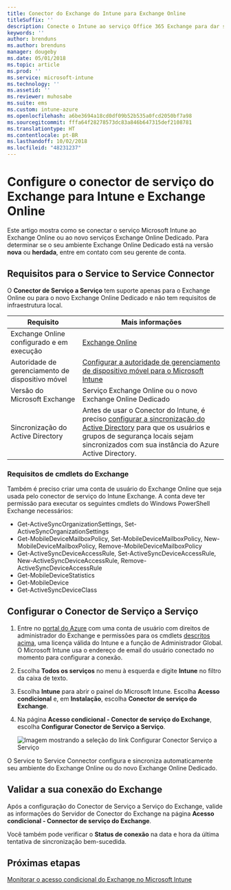 ```yaml
---
title: Conector do Exchange do Intune para Exchange Online
titleSuffix: ''
description: Conecte o Intune ao serviço Office 365 Exchange para dar suporte ao MDM (gerenciamento de dispositivo móvel) do Exchange ActiveSync.
keywords: ''
author: brenduns
ms.author: brenduns
manager: dougeby
ms.date: 05/01/2018
ms.topic: article
ms.prod: ''
ms.service: microsoft-intune
ms.technology: ''
ms.assetid: ''
ms.reviewer: muhosabe
ms.suite: ems
ms.custom: intune-azure
ms.openlocfilehash: a6be3694a18cd0df09b52b535a0fcd2050bf7a98
ms.sourcegitcommit: fffa64f28278573dc83a846b647315def2108781
ms.translationtype: HT
ms.contentlocale: pt-BR
ms.lasthandoff: 10/02/2018
ms.locfileid: "48231237"
---
```

# <a name="configure-the-exchange-service-connector-for-intune-and-exchange-online"></a>Configure o conector de serviço do Exchange para Intune e Exchange Online

Este artigo mostra como se conectar o serviço Microsoft Intune ao Exchange Online ou ao novo serviços Exchange Online Dedicado. Para determinar se o seu ambiente Exchange Online Dedicado está na versão **nova** ou **herdada**, entre em contato com seu gerente de conta.

## <a name="service-to-service-connector-requirements"></a>Requisitos para o Service to Service Connector
O **Conector de Serviço a Serviço** tem suporte apenas para o Exchange Online ou para o novo Exchange Online Dedicado e não tem requisitos de infraestrutura local.


|              Requisito               |                                                                                                            Mais informações                                                                                                            |
|----------------------------------------|----------------------------------------------------------------------------------------------------------------------------------------------------------------------------------------------------------------------------------------|
| Exchange Online configurado e em execução |                                                                                 [Exchange Online](https://technet.microsoft.com/library/jj200580.aspx)                                                                                 |
|   Autoridade de gerenciamento de dispositivo móvel   |                                                       [Configurar a autoridade de gerenciamento de dispositivo móvel para o Microsoft Intune](mdm-authority-set.md)                                                       |
|       Versão do Microsoft Exchange       |                                                                                      Serviço Exchange Online ou o novo Exchange Online Dedicado                                                                                      |
|    Sincronização do Active Directory    | Antes de usar o Conector do Intune, é preciso [configurar a sincronização do Active Directory](/intune/users-add) para que os usuários e grupos de segurança locais sejam sincronizados com sua instância do Azure Active Directory. |

### <a name="exchange-cmdlet-requirements"></a>Requisitos de cmdlets do Exchange

Também é preciso criar uma conta de usuário do Exchange Online que seja usada pelo conector de serviço do Intune Exchange. A conta deve ter permissão para executar os seguintes cmdlets do Windows PowerShell Exchange necessários:

 - Get-ActiveSyncOrganizationSettings, Set-ActiveSyncOrganizationSettings
 - Get-MobileDeviceMailboxPolicy, Set-MobileDeviceMailboxPolicy, New-MobileDeviceMailboxPolicy, Remove-MobileDeviceMailboxPolicy
 - Get-ActiveSyncDeviceAccessRule, Set-ActiveSyncDeviceAccessRule, New-ActiveSyncDeviceAccessRule, Remove-ActiveSyncDeviceAccessRule
 - Get-MobileDeviceStatistics
 - Get-MobileDevice
 - Get-ActiveSyncDeviceClass

## <a name="set-up-the-service-to-service-connector"></a>Configurar o Conector de Serviço a Serviço

1. Entre no [portal do Azure](http://portal.azure.com) com uma conta de usuário com direitos de administrador do Exchange e permissões para os cmdlets [descritos acima](#exchange-cmdlet-requirements), uma licença válida do Intune e a função de Administrador Global. O Microsoft Intune usa o endereço de email do usuário conectado no momento para configurar a conexão.

2. Escolha **Todos os serviços** no menu à esquerda e digite **Intune** no filtro da caixa de texto.

3. Escolha **Intune** para abrir o painel do Microsoft Intune. Escolha **Acesso condicional** e, em **Instalação**, escolha **Conector de serviço do Exchange**.

4.  Na página **Acesso condicional - Conector de serviço do Exchange**, escolha **Configurar Conector de Serviço a Serviço**. 
   
     ![Imagem mostrando a seleção do link Configurar Conector Serviço a Serviço](media/exchange_service_connector.png)

O Service to Service Connector configura e sincroniza automaticamente seu ambiente do Exchange Online ou do novo Exchange Online Dedicado.

## <a name="validate-your-exchange-connection"></a>Validar a sua conexão do Exchange

Após a configuração do Conector de Serviço a Serviço do Exchange, valide as informações do Servidor de Conector do Exchange na página **Acesso condicional - Connector de serviço do Exchange**.

Você também pode verificar o **Status de conexão** na data e hora da última tentativa de sincronização bem-sucedida.

## <a name="next-steps"></a>Próximas etapas
[Monitorar o acesso condicional do Exchange no Microsoft Intune](conditional-access-exchange-monitor.md)